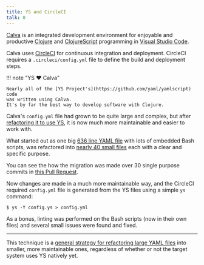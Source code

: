 ```yaml
---
title: YS and CircleCI
talk: 0
---
```


[Calva](
https://marketplace.visualstudio.com/items?itemName=betterthantomorrow.calva)
is an integrated development environment for enjoyable and productive
[Clojure](https://clojure.org) and [ClojureScript](https://clojurescript.org)
programming in [Visual Studio Code](https://code.visualstudio.com).

Calva uses [CircleCI](https://circleci.com) for continuous integration and
deployment.
CircleCI requires a `.circleci/config.yml` file to define the build and
deployment steps.

!!! note "YS :heart: Calva"

    Nearly all of the [YS Project's](https://github.com/yaml/yamlscript) code
    was written using Calva.
    It's by far the best way to develop software with Clojure.

Calva's `config.yml` file had grown to be quite large and complex, but after
[refactoring it to use YS](
https://github.com/BetterThanTomorrow/calva/blob/published/.circleci/README.md),
it is now much more maintainable and easier to work with.

What started out as one big [636 line YAML file](
https://github.com/ingydotnet/calva/blob/9483828c23d117cf8f3c5cfe2ec2bef7be3b51f6/.circleci/config.yml)
with lots of embedded Bash scripts, was refactored into [nearly 40 small files](
https://github.com/BetterThanTomorrow/calva/tree/published/.circleci) each with
a clear and specific purpose.

You can see the how the migration was made over 30 single purpose commits in
[this Pull Request](
https://github.com/BetterThanTomorrow/calva/pull/2511).

Now changes are made in a much more maintainable way, and the CircleCI required
`config.yml` file is generated from the YS files using a simple `ys` command:

```
$ ys -Y config.ys > config.yml
```

As a bonus, linting was performed on the Bash scripts (now in their own files)
and several small issues were found and fixed.

----

This technique is a [general strategy for refactoring large YAML files](
cicd.md/#the-general-solution) into smaller, more maintainable ones, regardless
of whether or not the target system uses YS natively yet.
